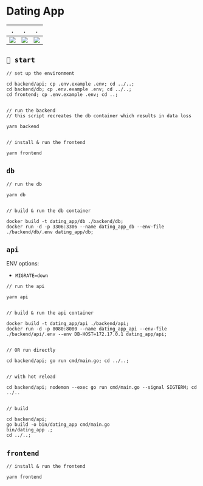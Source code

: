 # Dating App

  .                        | .                         | .                     
:-------------------------:|:-------------------------:|:-------------------------:
![](/assets/app-screen-1.png)         |  ![](/assets/app-screen-2.png)       |  ![](/assets/app-screen-3.png)       


## `🚀 start`

```console
// set up the environment

cd backend/api; cp .env.example .env; cd ../..;
cd backend/db; cp .env.example .env; cd ../..;
cd frontend; cp .env.example .env; cd ..;


// run the backend
// this script recreates the db container which results in data loss

yarn backend


// install & run the frontend

yarn frontend
```

## `db`

```console
// run the db

yarn db


// build & run the db container

docker build -t dating_app/db ./backend/db;
docker run -d -p 3306:3306 --name dating_app_db --env-file ./backend/db/.env dating_app/db;
```

## `api`

ENV options:  
  - `MIGRATE=down`

```console
// run the api

yarn api


// build & run the api container

docker build -t dating_app/api ./backend/api;
docker run -d -p 8080:8080 --name dating_app_api --env-file ./backend/api/.env --env DB-HOST=172.17.0.1 dating_app/api;


// OR run directly

cd backend/api; go run cmd/main.go; cd ../..;


// with hot reload

cd backend/api; nodemon --exec go run cmd/main.go --signal SIGTERM; cd ../..


// build

cd backend/api;
go build -o bin/dating_app cmd/main.go
bin/dating_app .; 
cd ../..;
```

## `frontend`

```console
// install & run the frontend

yarn frontend
```
